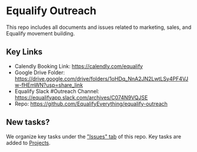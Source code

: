 # Equalify Outreach
This repo includes all documents and issues related to marketing, sales, and Equalify movement building.

## Key Links
- Calendly Booking Link: https://calendly.com/equalify
- Google Drive Folder: https://drive.google.com/drive/folders/1oHDq_NnA2JN2LwtLSy4PF4VJw-fHEmWN?usp=share_link
- Equalify Slack #Outreach Channel: https://equalifyapp.slack.com/archives/C074N9VQJSE
- Repo: https://github.com/EqualifyEverything/equalify-outreach

## New tasks?
We organize key tasks under the ["Issues" tab](https://github.com/EqualifyEverything/equalify-outreach/issues) of this repo. Key tasks are added to [Projects](https://github.com/orgs/EqualifyEverything/projects).
